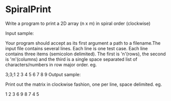 SpiralPrint
===========
Write a program to print a 2D array (n x m) in spiral order (clockwise)

Input sample:

Your program should accept as its first argument a path to a filename.The input file contains several lines. Each line is one test case. Each line contains three items (semicolon delimited). The first is 'n'(rows), the second is 'm'(columns) and the third is a single space separated list of characters/numbers in row major order. eg.

3;3;1 2 3 4 5 6 7 8 9
Output sample:

Print out the matrix in clockwise fashion, one per line, space delimited. eg.

1 2 3 6 9 8 7 4 5
